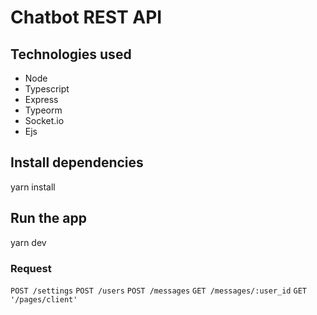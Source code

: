 # Chatbot REST API

## Technologies used
  - Node
  - Typescript
  - Express
  - Typeorm
  - Socket.io
  - Ejs


## Install dependencies
  yarn install

## Run the app
  yarn dev

### Request

`POST /settings`
`POST /users`
`POST /messages`
`GET /messages/:user_id`
`GET '/pages/client'`